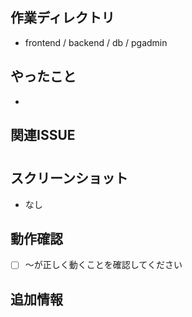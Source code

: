 ## 作業ディレクトリ
<!-- このPull Requestで行った作業の場所を教えてください -->
- frontend / backend / db / pgadmin

## やったこと
<!-- このPull Requestで行った具体的な作業内容を記述してください -->
- 

## 関連ISSUE
<!-- このPull Requestに関連するIssue番号を記載してください -->
# 

## スクリーンショット
<!-- 必要なスクリーンショットがあったら貼り付けてください -->
- なし

## 動作確認
<!-- 変更を確認するために行ったテストの概要を記述してください。 -->
- [ ] 〜が正しく動くことを確認してください

## 追加情報
<!-- このPull Requestに関する追加情報があれば記載してください。 -->
